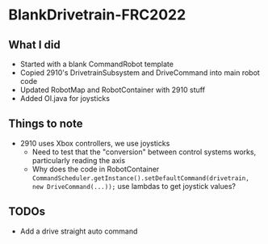 # BlankDrivetrain-FRC2022

## What I did
- Started with a blank CommandRobot template
- Copied 2910's DrivetrainSubsystem and DriveCommand into main robot code 
- Updated RobotMap and RobotContainer with 2910 stuff
- Added OI.java for joysticks

## Things to note
- 2910 uses Xbox controllers, we use joysticks
  - Need to test that the "conversion" between control systems works, particularly reading the axis
  - Why does the code in RobotContainer `CommandScheduler.getInstance().setDefaultCommand(drivetrain, new DriveCommand(...));` use lambdas to get joystick values?

## TODOs
- Add a drive straight auto command
